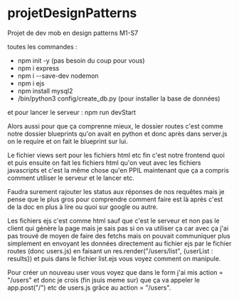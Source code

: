 # projetDesignPatterns
Projet de dev mob en design patterns M1-S7


toutes les commandes : 

- npm init -y (pas besoin du coup pour vous)
- npm i express
- npm i --save-dev nodemon
- npm i ejs
- npm install mysql2
- /bin/python3 config/create_db.py (pour installer la base de données)

et pour lancer le serveur : npm run devStart


Alors aussi pour que ça comprenne mieux, le dossier routes c'est comme notre dossier blueprints qu'on avait en python 
et donc après dans server.js on le require et on fait le blueprint sur lui. 

Le fichier views sert pour les fichiers html etc fin c'est notre frontend quoi et puis ensuite on fait les fichiers html qu'on veut avec les fichiers javascripts et c'est la même chose qu'en PPIL maintenant que ça a compris comment utiliser le serveur et le lancer etc.

Faudra surement rajouter les status aux réponses de nos requêtes mais je pense que le plus gros pour comprendre comment faire est là après c'est de la doc en plus à lire ou quoi sur google ou autre.

Les fichiers ejs c'est comme html sauf que c'est le serveur et non pas le client qui génère la page mais je sais pas si on va utiliser ça car avec ça j'ai pas trouvé de moyen de faire des fetchs mais on pouvait communiquer plus simplement en envoyant les données directement au fichier ejs par le fichier routes (donc users.js) en faisant un res.render("/users/list", {userList : results}) et puis dans le fichier list.ejs vous voyez comment on manipule.

Pour créer un nouveau user vous voyez que dans le form j'ai mis action = "/users" et donc je crois (fin jsuis meme sur) que ça va appeler le app.post("/") etc de users.js grâce au action = "/users". 
